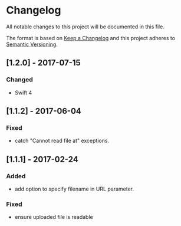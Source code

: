 # Changelog
All notable changes to this project will be documented in this file.

The format is based on [Keep a Changelog](http://keepachangelog.com/en/1.0.0/)
and this project adheres to [Semantic Versioning](http://semver.org/spec/v2.0.0.html).

## [1.2.0] - 2017-07-15

### Changed
- Swift 4

## [1.1.2] - 2017-06-04

### Fixed
- catch "Cannot read file at" exceptions.

## [1.1.1] - 2017-02-24

### Added
- add option to specify filename in URL parameter.

### Fixed
- ensure uploaded file is readable
